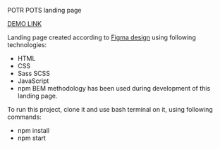 POTR POTS landing page

[DEMO LINK](https://aMtiIV.github.io/Potr_Pots/)

Landing page created according to [Figma design](https://www.figma.com/file/50zgLU65Mcd3MisFHMfLfx/POTR-POTS_FE-students?node-id=1760%3A281) using following technologies:
- HTML
- CSS
- Sass SCSS
- JavaScript
- npm
BEM methodology has been used during development of this landing page.

To run this project, clone it and use bash terminal on it, using following commands:
- npm install
- npm start
